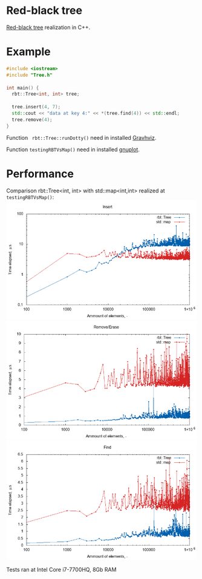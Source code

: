 # Red-black tree
[Red-black tree](https://en.wikipedia.org/wiki/Red%E2%80%93black_tree) realization in C++.

# Example
```cpp
#include <iostream>
#include "Tree.h"

int main() {
  rbt::Tree<int, int> tree;
  
  tree.insert(4, 7);  
  std::cout << "data at key 4:" << *(tree.find(4)) << std::endl;
  tree.remove(4);
}
```

Function ``` rbt::Tree::runDotty()``` need in installed [Gravhviz](https://www.graphviz.org/).

Function ``` testingRBTVsMap() ``` need in installed [gnuplot](http://www.gnuplot.info/).

# Performance
Сomparison rbt::Tree<int, int> with std::map<int,int> realized at ``` testingRBTVsMap() ```:
![insert](https://raw.githubusercontent.com/pozdnyako/Red-black-tree/master/plot/insert.png)
![remove](https://raw.githubusercontent.com/pozdnyako/Red-black-tree/master/plot/remove.png)
![find](https://raw.githubusercontent.com/pozdnyako/Red-black-tree/master/plot/find.png)

Tests ran at Intel Core i7-7700HQ, 8Gb RAM
